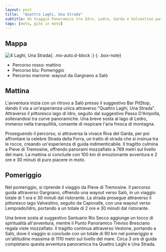 ```yaml
---
layout: post
title:  "Quattro Laghi, Una Strada"
subtitle: Un Viaggio Panoramico tra Idro, Ledro, Garda e Valvestino passando per la Forra
tags: [moto, gite in moto]
---
```


## Mappa

![4 Laghi, Una Strada](/assets/img/4LaghiUnaStrada.png){: .mx-auto.d-block :}
{: .box-note}
* Percorso rosso: mattino
* Percorso blu: Pomeriggio
* Percorso marrone: wayout da Gargnano a Salò


## Mattina

L'avventura inizia con un ritrovo a Salò presso il suggestivo Bar PitStop, dando il via a un'esperienza unica attraverso "Quattro Laghi, Una Strada". Attraverso il pittoresco lago di Idro, seguito dal suggestivo Passo D'Ampolla, sollevandosi tra curve panoramiche. Una breve sosta al lago di Ledro, immerso nella tranquillità, consente di respirare l'aria fresca di montagna.

Proseguendo il percorso, si attraversa la vivace Riva del Garda, per poi affrontare la celebre Strada della Forra, un tratto di strada che si insinua tra le rocce, creando un'esperienza di guida indimenticabile. Il tragitto culmina a Pieve di Tremosine, offrendo panorami mozzafiato a 769 metri sul livello del mare. La mattina si conclude con 100 km di emozionante avventura e 2 ore e 30 minuti di puro piacere in moto.

## Pomeriggio

Nel pomeriggio, si riprende il viaggio da Pieve di Tremosine. Il percorso guida attraverso Gargnano, offrendo una wayout verso Salò, in un viaggio totale di 1 ora e 30 minuti dal ristorante. La strada prosegue attraverso il pittoresco lago Valvestino, seguito da Capovalle, con una wayout verso Lemprado/Idro, portando a un totale di 2 ore e 30 minuti dal ristorante.

Una breve sosta al suggestivo Santuario Rio Secco aggiunge un tocco di spiritualità all'avventura, mentre il Punto Panoramico Treviso Bresciano regala viste mozzafiato. Il tragitto continua attraverso Vestone, portando a Salò, dove il viaggio si conclude con un totale di 90 km nel pomeriggio e un'altitudine massima di 1110 metri sul livello del mare. 
Circa 3 ore di guida completano questa avventura panoramica tra Quattro Laghi e Una Strada.